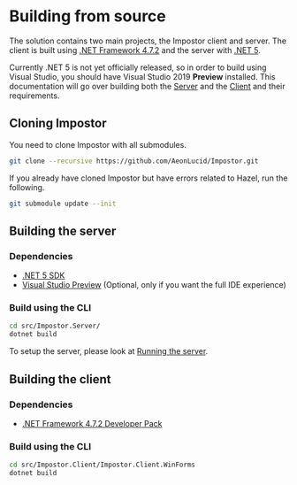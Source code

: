 # Building from source

The solution contains two main projects, the Impostor client and server. The client is built using [.NET Framework 4.7.2](https://dotnet.microsoft.com/download/dotnet-framework/net472) and the server with [.NET 5](https://dotnet.microsoft.com/download/dotnet/5.0).

Currently .NET 5 is not yet officially released, so in order to build using Visual Studio, you should have Visual Studio 2019 **Preview** installed.
This documentation will go over building both the [Server](#building-the-server) and the [Client](#building-the-client) and their requirements.

## Cloning Impostor

You need to clone Impostor with all submodules.

```bash
git clone --recursive https://github.com/AeonLucid/Impostor.git
```

If you already have cloned Impostor but have errors related to Hazel, run the following.

```bash
git submodule update --init
```

## Building the server

### Dependencies
- [.NET 5 SDK](https://dotnet.microsoft.com/download/dotnet/5.0)
- [Visual Studio Preview](https://visualstudio.microsoft.com/vs/preview/) (Optional, only if you want the full IDE experience)

### Build using the CLI

```bash
cd src/Impostor.Server/
dotnet build
```
To setup the server, please look at [Running the server](Running-the-server.md).

## Building the client

### Dependencies
* [.NET Framework 4.7.2 Developer Pack](https://dotnet.microsoft.com/download/dotnet-framework/thank-you/net472-developer-pack-offline-installer)

### Build using the CLI
```bash
cd src/Impostor.Client/Impostor.Client.WinForms
dotnet build
```